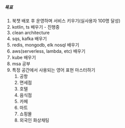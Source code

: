 ##### 목표
1. 북챗 배포 후 운영하며 서비스 키우기(실사용자 100명 달성)
2. kotlin, ts 배우기 - 진행중
3. clean architecture
4. sqs, kafka 배우기
5. redis, mongodb, elk nosql 배우기
6. aws(serverless, lambda, etc) 배우기
7. kube 배우기
8. msa 공부
9. 특정 공간에서 사용되는 영어 표현 마스터하기
	1. 공항
	2. 면세점
	3. 호텔
	4. 음식점
	5. 카페
	6. 마트
	7. 쇼핑몰
	8. 외국인 화상채팅